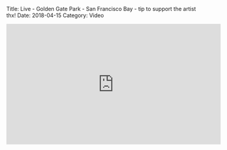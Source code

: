 Title: Live - Golden Gate Park - San Francisco Bay -  tip to support the artist thx!
Date: 2018-04-15
Category: Video

<iframe width="560" height="315" src="https://www.youtube.com/embed/4W5pDqD-UdA" title="YouTube video player" frameborder="0" allow="accelerometer; autoplay; clipboard-write; encrypted-media; gyroscope; picture-in-picture" allowfullscreen></iframe>


